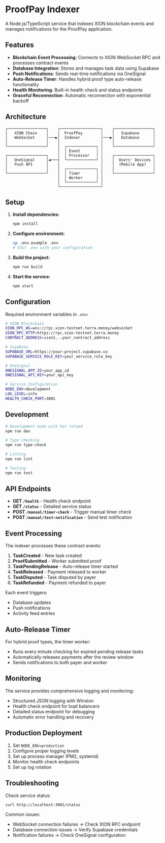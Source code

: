# ProofPay Indexer

A Node.js/TypeScript service that indexes XION blockchain events and manages notifications for the ProofPay application.

## Features

- **Blockchain Event Processing**: Connects to XION WebSocket RPC and processes contract events
- **Database Integration**: Stores and manages task data using Supabase
- **Push Notifications**: Sends real-time notifications via OneSignal
- **Auto-Release Timer**: Handles hybrid proof type auto-release functionality
- **Health Monitoring**: Built-in health check and status endpoints
- **Graceful Reconnection**: Automatic reconnection with exponential backoff

## Architecture

```
┌─────────────────┐    ┌──────────────────┐    ┌─────────────────┐
│   XION Chain    │    │  ProofPay        │    │   Supabase      │
│   WebSocket     │───▶│  Indexer         │───▶│   Database      │
│                 │    │                  │    │                 │
└─────────────────┘    │  ┌─────────────┐ │    └─────────────────┘
                       │  │ Event       │ │
┌─────────────────┐    │  │ Processor   │ │    ┌─────────────────┐
│   OneSignal     │◀───┤  └─────────────┘ │    │  Users' Devices │
│   Push API      │    │                  │    │  (Mobile App)   │
│                 │    │  ┌─────────────┐ │    │                 │
└─────────────────┘    │  │ Timer       │ │    └─────────────────┘
                       │  │ Worker      │ │
                       │  └─────────────┘ │
                       └──────────────────┘
```

## Setup

1. **Install dependencies:**
   ```bash
   npm install
   ```

2. **Configure environment:**
   ```bash
   cp .env.example .env
   # Edit .env with your configuration
   ```

3. **Build the project:**
   ```bash
   npm run build
   ```

4. **Start the service:**
   ```bash
   npm start
   ```

## Configuration

Required environment variables in `.env`:

```bash
# XION Blockchain
XION_RPC_WS=wss://rpc.xion-testnet.terra.money/websocket
XION_RPC_HTTP=https://rpc.xion-testnet.terra.money
CONTRACT_ADDRESS=xion1...your_contract_address

# Supabase
SUPABASE_URL=https://your-project.supabase.co
SUPABASE_SERVICE_ROLE_KEY=your_service_role_key

# OneSignal
ONESIGNAL_APP_ID=your_app_id
ONESIGNAL_API_KEY=your_api_key

# Service Configuration
NODE_ENV=development
LOG_LEVEL=info
HEALTH_CHECK_PORT=3001
```

## Development

```bash
# Development mode with hot reload
npm run dev

# Type checking
npm run type-check

# Linting
npm run lint

# Testing
npm run test
```

## API Endpoints

- **GET `/health`** - Health check endpoint
- **GET `/status`** - Detailed service status
- **POST `/manual/timer-check`** - Trigger manual timer check
- **POST `/manual/test-notification`** - Send test notification

## Event Processing

The indexer processes these contract events:

1. **TaskCreated** - New task created
2. **ProofSubmitted** - Worker submitted proof
3. **TaskPendingRelease** - Auto-release timer started
4. **TaskReleased** - Payment released to worker
5. **TaskDisputed** - Task disputed by payer
6. **TaskRefunded** - Payment refunded to payer

Each event triggers:
- Database updates
- Push notifications
- Activity feed entries

## Auto-Release Timer

For hybrid proof types, the timer worker:
- Runs every minute checking for expired pending release tasks
- Automatically releases payments after the review window
- Sends notifications to both payer and worker

## Monitoring

The service provides comprehensive logging and monitoring:

- Structured JSON logging with Winston
- Health check endpoint for load balancers
- Detailed status endpoint for debugging
- Automatic error handling and recovery

## Production Deployment

1. Set `NODE_ENV=production`
2. Configure proper logging levels
3. Set up process manager (PM2, systemd)
4. Monitor health check endpoints
5. Set up log rotation

## Troubleshooting

Check service status:
```bash
curl http://localhost:3001/status
```

Common issues:
- WebSocket connection failures → Check XION RPC endpoint
- Database connection issues → Verify Supabase credentials
- Notification failures → Check OneSignal configuration